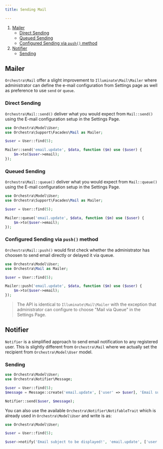 ```yaml
---
title: Sending Mail

---
```


1. [Mailer](#mailer)
   - [Direct Sending](#mailer-send)
   - [Queued Sending](#mailer-queue)
   - [Configured Sending via `push()` method](#mailer-push)
2. [Notifier](#notifier)
   - [Sending](#notifier-send)

<a name="mailer"></a>
## Mailer

`Orchestra\Mail` offer a slight improvement to `Illuminate\Mail\Mailer` where administrator can define the e-mail configuration from Settings page as well as preference to use `send` or `queue`.

<a name="mailer-send"></a>
### Direct Sending

`Orchestra\Mail::send()` deliver what you would expect from `Mail::send()` using the E-mail configuration setup in the Settings Page.

```php
use Orchestra\Model\User;
use Orchestra\Support\Facades\Mail as Mailer;

$user = User::find(5);

Mailer::send('email.update', $data, function ($m) use ($user) {
	$m->to($user->email);
});
```

<a name="mailer-queue"></a>
### Queued Sending

`Orchestra\Mail::queue()` deliver what you would expect from `Mail::queue()` using the E-mail configuration setup in the Settings Page.

```php
use Orchestra\Model\User;
use Orchestra\Support\Facades\Mail as Mailer;

$user = User::find(5);

Mailer::queue('email.update', $data, function ($m) use ($user) {
	$m->to($user->email);
});
```

<a name="mailer-push"></a>
### Configured Sending via `push()` method

`Orchestra\Mail::push()` would first check whether the administrator has choosen to send email directly or delayed it via queue.

```php
use Orchestra\Model\User;
use Orchestra\Mail as Mailer;

$user = User::find(5);

Mailer::push('email.update', $data, function ($m) use ($user) {
	$m->to($user->email);
});
```

> The API is identical to `Illuminate\Mail\Mailer` with the exception that administrator can configure to choose "Mail via Queue" in the Settings Page.

<a name="notifier"></a>
## Notifier

`Notifier` is a simplified approach to send email notification to any registered user. This is slightly different from `Orchestra\Mail` where we actually set the recipient from `Orchestra\Model\User` model.

<a name="notifier-send"></a>
### Sending

```php
use Orchestra\Model\User;
use Orchestra\Notifier\Message;

$user = User::find(5);
$message = Message::create('email.update', ['user' => $user], 'Email subject to be displayed!');

Notifier::send($user, $message);
```

You can also use the available `Orchestra\Notifier\NotifableTrait` which is already used in `Orchestra\Model\User` and write is as:

```php
use Orchestra\Model\User;

$user = User::find(5);

$user->notify('Email subject to be displayed!', 'email.update', ['user' => $user]);
```
